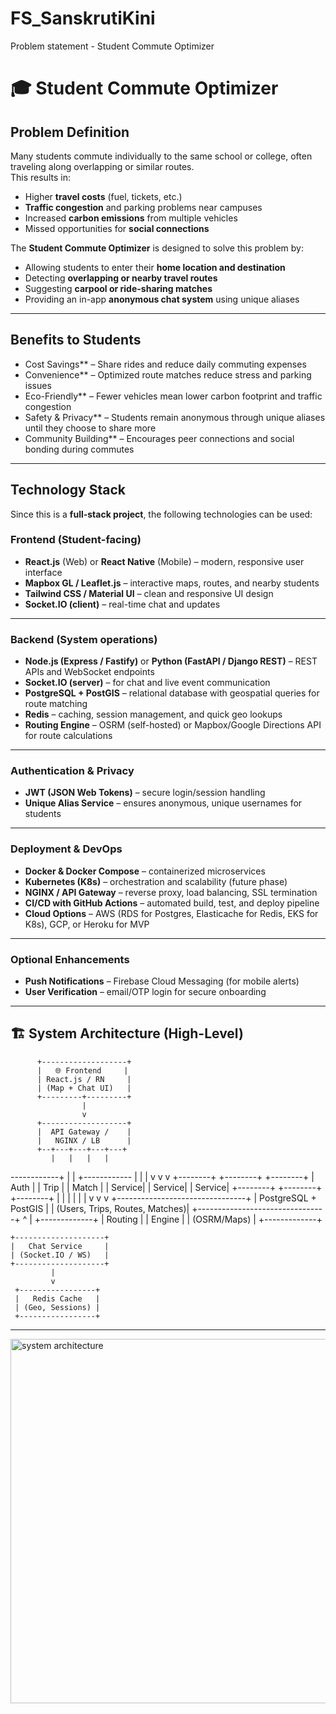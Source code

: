 # FS_SanskrutiKini
Problem statement - Student Commute Optimizer

# 🎓 Student Commute Optimizer

##  Problem Definition
Many students commute individually to the same school or college, often traveling along overlapping or similar routes.  
This results in:
- Higher **travel costs** (fuel, tickets, etc.)
- **Traffic congestion** and parking problems near campuses
- Increased **carbon emissions** from multiple vehicles
- Missed opportunities for **social connections**

The **Student Commute Optimizer** is designed to solve this problem by:
- Allowing students to enter their **home location and destination**
- Detecting **overlapping or nearby travel routes**
- Suggesting **carpool or ride-sharing matches**
- Providing an in-app **anonymous chat system** using unique aliases

---

##  Benefits to Students
-  Cost Savings** – Share rides and reduce daily commuting expenses  
-  Convenience** – Optimized route matches reduce stress and parking issues  
-  Eco-Friendly** – Fewer vehicles mean lower carbon footprint and traffic congestion  
-  Safety & Privacy** – Students remain anonymous through unique aliases until they choose to share more  
-  Community Building** – Encourages peer connections and social bonding during commutes  

---

## Technology Stack

Since this is a **full-stack project**, the following technologies can be used:

### Frontend (Student-facing)
- **React.js** (Web) or **React Native** (Mobile) – modern, responsive user interface  
- **Mapbox GL / Leaflet.js** – interactive maps, routes, and nearby students  
- **Tailwind CSS / Material UI** – clean and responsive UI design  
- **Socket.IO (client)** – real-time chat and updates  

---

### Backend (System operations)
- **Node.js (Express / Fastify)** or **Python (FastAPI / Django REST)** – REST APIs and WebSocket endpoints  
- **Socket.IO (server)** – for chat and live event communication  
- **PostgreSQL + PostGIS** – relational database with geospatial queries for route matching  
- **Redis** – caching, session management, and quick geo lookups  
- **Routing Engine** – OSRM (self-hosted) or Mapbox/Google Directions API for route calculations  

---

### Authentication & Privacy
- **JWT (JSON Web Tokens)** – secure login/session handling  
- **Unique Alias Service** – ensures anonymous, unique usernames for students  

---

### Deployment & DevOps
- **Docker & Docker Compose** – containerized microservices  
- **Kubernetes (K8s)** – orchestration and scalability (future phase)  
- **NGINX / API Gateway** – reverse proxy, load balancing, SSL termination  
- **CI/CD with GitHub Actions** – automated build, test, and deploy pipeline  
- **Cloud Options** – AWS (RDS for Postgres, Elasticache for Redis, EKS for K8s), GCP, or Heroku for MVP  

---

### Optional Enhancements
- **Push Notifications** – Firebase Cloud Messaging (for mobile alerts)  
- **User Verification** – email/OTP login for secure onboarding  

---
## 🏗️ System Architecture (High-Level)

          +-------------------+
          |   🌐 Frontend     |
          | React.js / RN     |
          | (Map + Chat UI)   |
          +---------+---------+
                    |
                    v
          +-------------------+
          |  API Gateway /    |
          |   NGINX / LB      |
          +--+---+---+---+---+
             |   |   |   |
 ------------+   |   |   +------------
             |   |   |
             v   v   v
    +--------+  +--------+   +--------+
    | Auth   |  | Trip   |   | Match  |
    | Service|  | Service|   | Service|
    +--------+  +--------+   +--------+
         |           |            |
         |           |            |
         v           v            v
    +--------------------------------+
    |    PostgreSQL + PostGIS        |
    | (Users, Trips, Routes, Matches)|
    +--------------------------------+
                  ^
                  |
           +-------------+
           |  Routing    |
           | Engine      |
           | (OSRM/Maps) |
           +-------------+

    +--------------------+
    |   Chat Service     |
    | (Socket.IO / WS)   |
    +--------------------+
             |
             v
     +-----------------+
     |   Redis Cache   |
     | (Geo, Sessions) |
     +-----------------+

---
<img width="1507" height="583" alt="system architecture" src="https://github.com/user-attachments/assets/67d96a94-58b0-4b4d-ab97-4f66fbb3c50d" />

